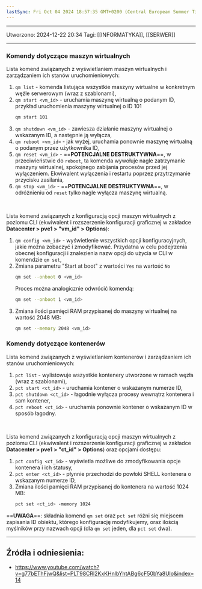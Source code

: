 ```yaml
---
lastSync: Fri Oct 04 2024 18:57:35 GMT+0200 (Central European Summer Time)
---
```

---
Utworzono: 2024-12-22 20:34
Tagi: [[INFORMATYKA]], [[SERWER]]

---
### **Komendy dotyczące maszyn wirtualnych**
Lista komend związanych z wyświetlaniem maszyn wirtualnych i zarządzaniem ich stanów uruchomieniowych:
1. `qm list` - komenda listująca wszystkie maszyny wirtualne w konkretnym węźle serwerowym (wraz z szablonami),
2. `qm start <vm_id>` - uruchamia maszynę wirtualną o podanym ID, przykład uruchomienia maszyny wirtualnej o ID 101
	```bash
	qm start 101
	```
3. `qm shutdown <vm_id>` - zawiesza działanie maszyny wirtualnej o wskazanym ID, a następnie ją wyłącza,
4. `qm reboot <vm_id>` - jak wyżej, uruchamia ponownie maszynę wirtualną o podanym przez użytkownika ID,
5. `qm reset <vm_id>` - ==**POTENCJALNE DESTRUKTYWNA**==, w przeciwieństwie do `reboot`, ta komenda wywołuje nagle zatrzymanie maszyny wirtualnej, spokojnego zabijania procesów przed jej wyłączeniem. Ekwiwalent wyłączenia i restartu poprzez przytrzymanie przycisku zasilania,
6. `qm stop <vm_id>` - ==**POTENCJALNE DESTRUKTYWNA**==, w odróżnieniu od `reset` tylko nagle wyłącza maszynę wirtualną.
<br>

Lista komend związanych z konfiguracją opcji maszyn wirtualnych z poziomu CLI (ekwiwalent i rozszerzenie konfiguracji graficznej w zakładce **Datacenter > pve1 > "vm_id" > Options**):
1. `qm config <vm_id>` - wyświetlenie wszystkich opcji konfiguracyjnych, jakie można zobaczyć i zmodyfikować. Przydatna w celu podejrzenia obecnej konfiguracji i znalezienia nazw opcji do użycia w CLI w komendzie `qm set`,
2. Zmiana parametru "Start at boot" z wartości `Yes` na wartość `No`
	```bash
	qm set --onboot 0 <vm_id>
	```
	Proces można analogicznie odwrócić komendą:
	```bash
	qm set --onboot 1 <vm_id>
	```
3. Zmiana ilości pamięci RAM przypisanej do maszyny wirtualnej na wartość 2048 MB:
	```bash
	qm set --memory 2048 <vm_id>
	```

### **Komendy dotyczące kontenerów**
Lista komend związanych z wyświetlaniem kontenerów i zarządzaniem ich stanów uruchomieniowych:
1. `pct list` - wylistowuje wszystkie kontenery utworzone w ramach węzła (wraz z szablonami),
2. `pct start <ct_id>` - uruchamia kontener o wskazanym numerze ID,
3. `pct shutdown <ct_id>` - łagodnie wyłącza procesy wewnątrz kontenera i sam kontener,
4. `pct reboot <ct_id>` - uruchamia ponownie kontener o wskazanym ID w sposób łagodny.
<br>

Lista komend związanych z konfiguracją opcji maszyn wirtualnych z poziomu CLI (ekwiwalent i rozszerzenie konfiguracji graficznej w zakładce **Datacenter > pve1 > "ct_id" > Options**) oraz opcjami dostępu:
1. `pct config <ct_id>` - wyświetla możliwe do zmodyfikowania opcje kontenera i ich statusy,
2. `pct enter <ct_id>` - płynnie przechodzi do powłoki SHELL kontenera o wskazanym numerze ID,
3. Zmiana ilości pamięci RAM przypisanej do kontenera na wartość 1024 MB:
	```bash
	pct set <ct_id> -memory 1024
	```

==**UWAGA**==: składnia komend `qm set` oraz `pct set` różni się miejscem zapisania ID obiektu, którego konfigurację modyfikujemy, oraz ilością myślników przy nazwach opcji (dla `qm set` jeden, dla `pct set` dwa).

---
## Źródła i odniesienia:
- https://www.youtube.com/watch?v=g77bEThFjwQ&list=PLT98CRl2KxKHnlbYhtABg6cF50bYa8Ulo&index=14